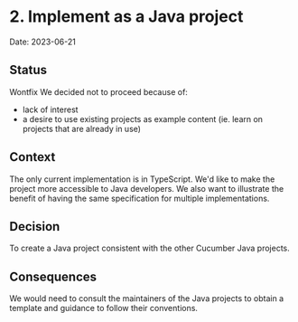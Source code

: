 # 2. Implement as a Java project

Date: 2023-06-21

## Status

Wontfix
We decided not to proceed because of:
- lack of interest
- a desire to use existing projects as example content (ie. learn on projects that are already in use)

## Context

The only current implementation is in TypeScript. We'd like to make the project more accessible to Java developers. We also want to illustrate the benefit of having the same specification for multiple implementations.

## Decision

To create a Java project consistent with the other Cucumber Java projects.

## Consequences

We would need to consult the maintainers of the Java projects to obtain a template and guidance to follow their conventions.